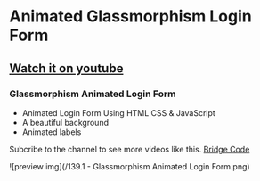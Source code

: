# Animated Glassmorphism Login Form
## [Watch it on youtube](https://youtu.be/4--WSchLxTM )
### Glassmorphism Animated Login Form

- Animated Login Form Using HTML CSS & JavaScript
- A beautiful background
- Animated labels

Subcribe to the channel to see more videos like this. [Bridge Code](https://www.youtube.com/@bridgecode)

![preview img](/139.1 - Glassmorphism Animated Login Form.png)
